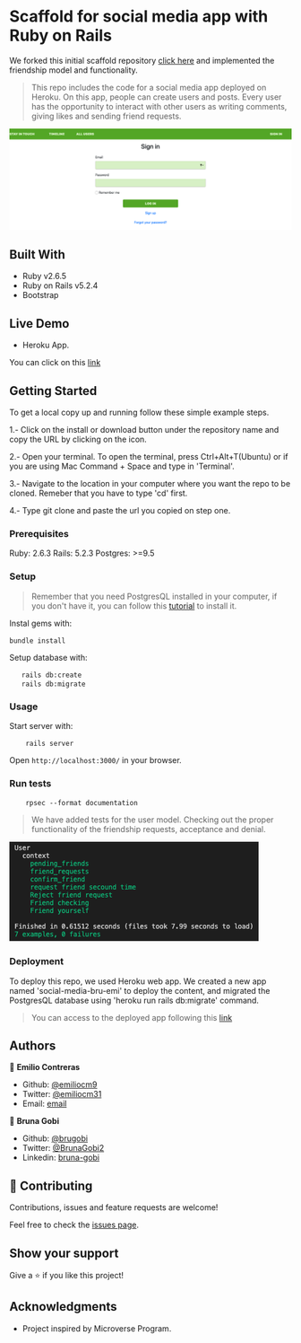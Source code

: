 # Scaffold for social media app with Ruby on Rails

We forked this initial scaffold repository [click here](https://github.com/microverseinc/ror-social-scaffold) and implemented the friendship model and functionality.

> This repo includes the code for a social media app deployed on Heroku. On this app, people can create users and posts. Every user has the opportunity to interact with other users as writing comments, giving likes and sending friend requests.

![Index](./app/assets/images/Index.png)

## Built With

- Ruby v2.6.5
- Ruby on Rails v5.2.4
- Bootstrap

## Live Demo

- Heroku App.

You can click on this [link](https://social-media-bru-emi.herokuapp.com/users/sign_in)


## Getting Started

To get a local copy up and running follow these simple example steps.

1.- Click on the install or download button under the repository name and copy the URL by clicking on the icon.

2.- Open your terminal. To open the terminal, press Ctrl+Alt+T(Ubuntu) or if you are using Mac Command + Space and type in 'Terminal'.

3.- Navigate to the location in your computer where you want the repo to be cloned. Remeber that you have to type 'cd' first.

4.- Type git clone and paste the url you copied on step one.

### Prerequisites

Ruby: 2.6.3
Rails: 5.2.3
Postgres: >=9.5

### Setup

> Remember that you need PostgresQL installed in your computer, if you don't have it, you can follow this [tutorial](https://phoenixnap.com/kb/how-to-install-postgresql-on-ubuntu) to install it.

Instal gems with:

```
bundle install
```

Setup database with:

```
   rails db:create
   rails db:migrate
```

### Usage

Start server with:

```
    rails server
```

Open `http://localhost:3000/` in your browser.

### Run tests

```
    rpsec --format documentation
```

> We have added tests for the user model. Checking out the proper functionality of the friendship requests, acceptance and denial.

![Test SS](./app/assets/images/Testss.png)

### Deployment

To deploy this repo, we used Heroku web app. We created a new app named 'social-media-bru-emi' to deploy the content, and migrated the PostgresQL database using 'heroku run rails db:migrate' command.

> You can access to the deployed app following this [link](https://social-media-bru-emi.herokuapp.com/users/sign_in)

## Authors

👤 **Emilio Contreras**

- Github: [@emiliocm9](https://github.com/emiliocm9)
- Twitter: [@emiliocm31](https://twitter.com/emiliocm31)
- Email: [email](emilio.contreras97@gmail.com)

👤 **Bruna Gobi**

- Github: [@brugobi](https://github.com/brugobi)
- Twitter: [@BrunaGobi2](https://twitter.com/BrunaGobi2)
- Linkedin: [bruna-gobi](https://www.linkedin.com/in/bruna-gobi/)

## 🤝 Contributing

Contributions, issues and feature requests are welcome!

Feel free to check the [issues page](issues/).

## Show your support

Give a ⭐️ if you like this project!

## Acknowledgments

- Project inspired by Microverse Program.

